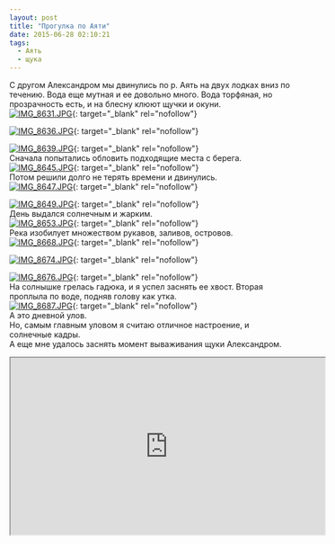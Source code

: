 ```yaml
---
layout: post
title: "Прогулка по Аяти"
date: 2015-06-28 02:10:21
tags:
  - Аять
  - щука
---
```

С другом Александром мы двинулись по р. Аять на двух лодках вниз по
течению. Вода еще мутная и ее довольно много. Вода торфяная, но
прозрачность есть, и на блесну клюют щучки и окуни.  
[![IMG\_8631.JPG](https://img-fotki.yandex.ru/get/3309/13906080.54/0_a158c_2658137d_XXL.jpg
"IMG_8631.JPG")][1]{: target="_blank"
rel="nofollow"}  
  
[![IMG\_8636.JPG](https://img-fotki.yandex.ru/get/4802/13906080.54/0_a158d_a8b4b6e5_XXL.jpg
"IMG_8636.JPG")][2]{: target="_blank"
rel="nofollow"}  
  
[![IMG\_8639.JPG](https://img-fotki.yandex.ru/get/6100/13906080.54/0_a158e_f16b3638_XXL.jpg
"IMG_8639.JPG")][3]{: target="_blank"
rel="nofollow"}  
Сначала попытались обловить подходящие места с берега.  
[![IMG\_8645.JPG](https://img-fotki.yandex.ru/get/4428/13906080.54/0_a158f_62e646c3_XXL.jpg
"IMG_8645.JPG")][4]{: target="_blank"
rel="nofollow"}  
Потом решили долго не терять времени и двинулись.  
[![IMG\_8647.JPG](https://img-fotki.yandex.ru/get/5903/13906080.54/0_a1590_c144952_XXL.jpg
"IMG_8647.JPG")][5]{: target="_blank"
rel="nofollow"}  
  
[![IMG\_8649.JPG](https://img-fotki.yandex.ru/get/4508/13906080.54/0_a1591_7d512165_XXL.jpg
"IMG_8649.JPG")][6]{: target="_blank"
rel="nofollow"}  
День выдался солнечным и жарким.  
[![IMG\_8653.JPG](https://img-fotki.yandex.ru/get/9757/13906080.54/0_a1592_4c8bd38a_XXL.jpg
"IMG_8653.JPG")][7]{: target="_blank"
rel="nofollow"}  
Река изобилует множеством рукавов, заливов, островов.  
[![IMG\_8668.JPG](https://img-fotki.yandex.ru/get/4515/13906080.54/0_a1595_36ab0efd_XXL.jpg
"IMG_8668.JPG")][8]{: target="_blank"
rel="nofollow"}  
  
[![IMG\_8674.JPG](https://img-fotki.yandex.ru/get/4309/13906080.54/0_a1597_6670e5ef_XXL.jpg
"IMG_8674.JPG")][9]{: target="_blank"
rel="nofollow"}  
  
[![IMG\_8676.JPG](https://img-fotki.yandex.ru/get/5603/13906080.54/0_a1598_bc1a7233_XXL.jpg
"IMG_8676.JPG")][10]{: target="_blank"
rel="nofollow"}  
На солнышке грелась гадюка, и я успел заснять ее хвост. Вторая проплыла
по воде, подняв голову как утка.  
[![IMG\_8687.JPG](https://img-fotki.yandex.ru/get/15550/13906080.54/0_a1599_8bb31383_XXL.jpg
"IMG_8687.JPG")][11]{: target="_blank"
rel="nofollow"}  
А это дневной улов.  
Но, самым главным уловом я считаю отличное настроение, и солнечные
кадры.  
А еще мне удалось заснять момент вываживания щуки Александром.

<iframe width="560" height="315" src="https://www.youtube.com/embed/42IrsA-YtOc"></iframe>



[1]: https://fotki.yandex.ru/next/users/russian-field2005/album/159209/view/660876
[2]: https://fotki.yandex.ru/next/users/russian-field2005/album/159209/view/660877
[3]: https://fotki.yandex.ru/next/users/russian-field2005/album/159209/view/660878
[4]: https://fotki.yandex.ru/next/users/russian-field2005/album/159209/view/660879
[5]: https://fotki.yandex.ru/next/users/russian-field2005/album/159209/view/660880
[6]: https://fotki.yandex.ru/next/users/russian-field2005/album/159209/view/660881
[7]: https://fotki.yandex.ru/next/users/russian-field2005/album/159209/view/660882
[8]: https://fotki.yandex.ru/next/users/russian-field2005/album/159209/view/660885
[9]: https://fotki.yandex.ru/next/users/russian-field2005/album/159209/view/660887
[10]: https://fotki.yandex.ru/next/users/russian-field2005/album/159209/view/660888
[11]: https://fotki.yandex.ru/next/users/russian-field2005/album/159209/view/660889
